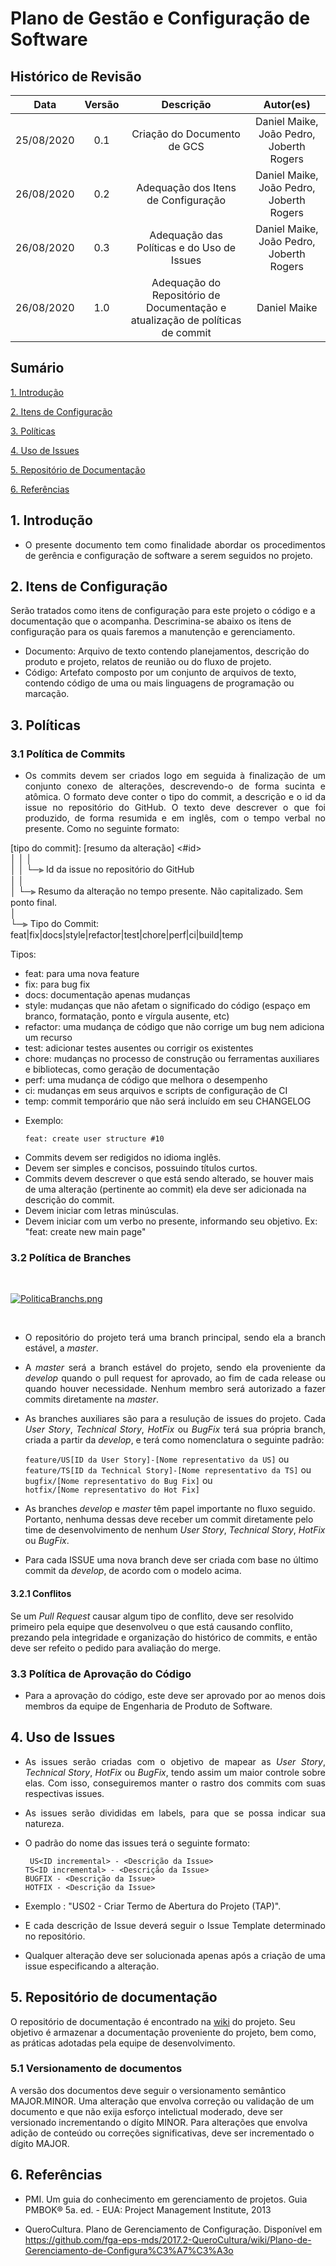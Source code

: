# Plano de Gestão e Configuração de Software

## Histórico de Revisão

|    Data    |  Versão  |        Descrição       |          Autor(es)          |
|:----------:|:--------:|:----------------------:|:---------------------------:|
| 25/08/2020 |   0.1    | Criação do Documento de GCS           |   Daniel Maike, João Pedro, Joberth Rogers  |
| 26/08/2020 |   0.2    | Adequação dos Itens de Configuração          |   Daniel Maike, João Pedro, Joberth Rogers  |
| 26/08/2020 |   0.3    | Adequação das Políticas e do Uso de Issues          |   Daniel Maike, João Pedro, Joberth Rogers  |
| 26/08/2020 |   1.0    | Adequação do Repositório de Documentação e atualização de políticas de commit         |   Daniel Maike  |

## Sumário

[1. Introdução](#1-introducao)

[2. Itens de Configuração](#2-itens-de-configuracao)

[3. Políticas](#3-politicas)

[4. Uso de Issues](#4-uso-de-issues)

[5. Repositório de Documentação](#5-repositorio-de-documentacao)

[6. Referências](#6-referencias)

## 1. Introdução

* <p align = "justify">O presente documento tem como finalidade abordar os procedimentos de gerência e configuração de software a serem seguidos no projeto.</p>

## 2. Itens de Configuração

Serão tratados como itens de configuração para este projeto o código e a documentação que o acompanha. Descrimina-se abaixo os itens de configuração para os quais faremos a manutenção e gerenciamento.

* Documento: Arquivo de texto contendo planejamentos, descrição do produto e projeto, relatos de reunião ou do fluxo de projeto.
* Código: Artefato composto por um conjunto de arquivos de texto, contendo código de uma ou mais linguagens de programação ou marcação.

## 3. Políticas

### 3.1 Política de Commits

* <p align = "justify">Os commits devem ser criados logo em seguida à finalização de um conjunto conexo de alterações, descrevendo-o de forma sucinta e atômica. O formato deve conter o tipo do commit, a descrição e o id da issue no repositório do GitHub. O texto deve descrever o que foi produzido, de forma resumida e em inglês, com o tempo verbal no presente. Como no seguinte formato:

 [tipo do commit]: [resumo da alteração] <#id><br>
      │                    │               │<br>
      │                    │               └─⫸ Id da issue no repositório do GitHub<br>
      │                    │<br>
      │                    └─⫸ Resumo da alteração no tempo presente. Não capitalizado. Sem ponto final.<br>
      │<br>
      └─⫸ Tipo do Commit: feat|fix|docs|style|refactor|test|chore|perf|ci|build|temp<br>

Tipos:
   - feat: para uma nova feature
   - fix: para bug fix
   - docs: documentação apenas mudanças
   - style: mudanças que não afetam o significado do código (espaço em branco, formatação, ponto e vírgula ausente, etc)
   - refactor: uma mudança de código que não corrige um bug nem adiciona um recurso
   - test: adicionar testes ausentes ou corrigir os existentes
   - chore: mudanças no processo de construção ou ferramentas auxiliares e bibliotecas, como geração de documentação
   - perf: uma mudança de código que melhora o desempenho
   - ci: mudanças em seus arquivos e scripts de configuração de CI
   - temp: commit temporário que não será incluído em seu CHANGELOG

* Exemplo:

   ```feat: create user structure #10```

</p>

* Commits devem ser redigidos no idioma inglês.
* Devem ser simples e concisos, possuindo títulos curtos.
* Commits devem descrever o que está sendo alterado, se houver mais de uma alteração (pertinente ao commit) ela deve ser adicionada na descrição do commit.
* Devem iniciar com letras minúsculas.
* Devem iniciar com um verbo no presente, informando seu objetivo. Ex: "feat: create new main page"

### 3.2 Política de Branches

<br>

[![PoliticaBranchs.png](img/branches.png)](img/branches.png)

<br>

* <p align = "justify">O repositório do projeto terá uma branch principal, sendo ela a branch estável, a <i>master</i>.</p>

* <p align = "justify">A <i>master</i> será a branch estável do projeto, sendo ela proveniente da <i>develop</i> quando o pull request for aprovado, ao fim de cada release ou quando houver necessidade. Nenhum membro será autorizado a fazer commits diretamente na <i>master</i>.</p>

* <p align = "justify">As branches auxiliares são para a resulução de issues do projeto. Cada <i>User Story</i>, <i>Technical Story</i>, <i>HotFix</i> ou <i>BugFix</i> terá sua própria branch, criada a partir da <i>develop</i>, e terá como nomenclatura o seguinte padrão: </p>

   ``` feature/US[ID da User Story]-[Nome representativo da US] ``` ou <br>
   ``` feature/TS[ID da Technical Story]-[Nome representativo da TS] ``` ou <br>
   ``` bugfix/[Nome representativo do Bug Fix] ``` ou <br>
   ``` hotfix/[Nome representativo do Hot Fix] ``` <br>

* As branches <i>develop</i> e <i>master</i> têm papel importante no fluxo seguido. Portanto, nenhuma dessas deve receber um commit diretamente pelo time de desenvolvimento de nenhum <i>User Story</i>, <i>Technical Story</i>, <i>HotFix</i> ou <i>BugFix</i>.

* Para cada ISSUE uma nova branch deve ser criada com base no último commit da <i>develop</i>, de acordo com o modelo acima.
  
#### 3.2.1 Conflitos

Se um <i>Pull Request</i> causar algum tipo de conflito, deve ser resolvido primeiro pela equipe que desenvolveu o que está causando conflito, prezando pela integridade e organização do histórico de commits, e então deve ser refeito o pedido para avaliação do merge.

### 3.3 Política de Aprovação do Código

* <p align = "justify"> Para a aprovação do código, este deve ser aprovado por ao menos dois membros da equipe de Engenharia de Produto de Software.</p>

## 4. Uso de Issues

* <p align = "justify"> As issues serão criadas com o objetivo de mapear as <i>User Story</i>, <i>Technical Story</i>, <i>HotFix</i> ou <i>BugFix</i>, tendo assim um maior controle sobre elas. Com isso, conseguiremos manter o rastro dos commits com suas respectivas issues.</p>

* <p align = "justify"> As issues serão divididas em labels, para que se possa indicar sua natureza.</p>

* <p align = "justify"> O padrão do nome das issues terá o seguinte formato: </p>

   ``` US<ID incremental> - <Descrição da Issue>``` <br>
   ``` TS<ID incremental> - <Descrição da Issue> ``` <br>
   ``` BUGFIX - <Descrição da Issue> ``` <br>
   ``` HOTFIX - <Descrição da Issue> ``` <br>

* Exemplo : "US02 - Criar Termo de Abertura do Projeto (TAP)". <br>

* <p align = "justify"> E cada descrição de Issue deverá seguir o Issue Template determinado no repositório.</p>

* <p align = "justify"> Qualquer alteração deve ser solucionada apenas após a criação de uma issue especificando a alteração.</p>

## 5. Repositório de documentação

O repositório de documentação é encontrado na [wiki](#https://github.com/fga-eps-mds/2020.1-Grupo1-Wiki) do projeto. Seu objetivo é armazenar a documentação proveniente do projeto, bem como, as práticas adotadas pela equipe de desenvolvimento.

### 5.1 Versionamento de documentos

A versão dos documentos deve seguir o versionamento semântico MAJOR.MINOR. Uma alteração que envolva correção ou validação de um documento e que não exija esforço intelictual moderado, deve ser versionado incrementando o dígito MINOR. Para alterações que envolva adição de conteúdo ou correções significativas, deve ser incrementado o dígito MAJOR.

## 6. Referências

* PMI. Um guia do conhecimento em gerenciamento de projetos. Guia PMBOK® 5a. ed. - EUA: Project Management Institute, 2013

* QueroCultura. Plano de Gerenciamento de Configuração. Disponível em <https://github.com/fga-eps-mds/2017.2-QueroCultura/wiki/Plano-de-Gerenciamento-de-Configura%C3%A7%C3%A3o>